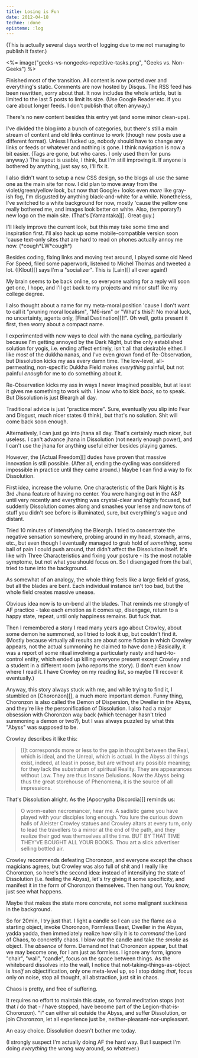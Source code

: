 ```yaml
---
title: Losing is Fun
date: 2012-04-18
techne: :done
episteme: :log
---
```


(This is actually several days worth of logging due to me not managing to publish it faster.)

<%= image("geeks-vs-nongeeks-repetitive-tasks.png", "Geeks vs. Non-Geeks") %>

Finished most of the transition. All content is now ported over and everything's static. Comments are now hosted by Disqus. The RSS feed has been rewritten, sorry about that. It now includes the whole article, but is limited to the last 5 posts to limit its size. (Use Google Reader etc. if you care about longer feeds. I don't publish that often anyway.)

There's no new content besides this entry yet (and some minor clean-ups).

I've divided the blog into a bunch of categories, but there's still a main stream of content and old links continue to work (though new posts use a different format). Unless I fucked up, nobody should have to change any links or feeds or whatever and nothing is gone. I think navigation is now a bit easier. (Tags are gone, but who cares. I only used them for puns anyway.) The layout is usable, I think, but I'm still improving it. If anyone is bothered by anything, just say so, I'll fix it. 

I also didn't want to setup a new CSS design, so the blogs all use the same one as the main site for now. I did plan to move away from the violet/green/yellow look, but now that Google+ looks even *more* like gray-ish fog, I'm disgusted by anything black-and-white for a while. Nonetheless, I've switched to a white background for now, mostly 'cause the yellow one really bothered me, and images look better on white. Also, (temporary?) new logo on the main site. (That's [Yamantaka][]. Great guy.)

I'll likely improve the current look, but this may take some time and inspiration first. I'll also hack up some mobile-compatible version soon 'cause text-only sites that are hard to read on phones actually annoy me now. (\*cough\*LW\*cough\*)

Besides coding, fixing links and moving text around, I played some old Need For Speed, filed some paperwork, listened to Michel Thomas and tweeted a lot. ([Klout][] says I'm a "socializer". This is [Lain][] all over again!)

My brain seems to be back online, so everyone waiting for a reply will soon get one, I hope, and I'll get back to my projects and minor stuff like my college degree.

I also thought about a name for my meta-moral position 'cause I don't want to call it "pruning moral localism", "M6-ism" or "What's this?! No moral luck, no uncertainty, agents only, [Final Destination][]!". Oh well, gotta present it first, then worry about a compact name.

I experimented with new ways to deal with the nana cycling, particularly because I'm getting annoyed by the Dark Night, but the only established solution for yogis, i.e. ending affect entirely, isn't all that desirable either. I like *most* of the dukkha nanas, and I've even grown fond of Re-Observation, but Dissolution kicks my ass every damn time. The low-level, all-permeating, non-specific Dukkha Field makes *everything* painful, but not painful *enough* for me to do something about it.

Re-Observation kicks my ass in ways I never imagined possible, but at least it gives me something to work with. I know who to kick *back*, so to speak. But Dissolution is just Bleargh all day. 

Traditional advice is just "practice more". Sure, eventually you slip into Fear and Disgust, much nicer states (I think), but that's no solution. Shit will come back soon enough.

Alternatively, I can just go into jhana all day. That's certainly much nicer, but useless. I can't advance jhana in Dissolution (not nearly enough power), and I can't use the jhana for anything useful either besides playing games.

However, the [Actual Freedom][] dudes have proven that massive innovation is still possible. (After all, ending the cycling was considered impossible in practice until they came around.) Maybe I can find a way to fix Dissolution.

First idea, increase the volume. One characteristic of the Dark Night is its 3rd Jhana feature of having no center. You were hanging out in the A&P until very recently and everything was crystal-clear and highly focused, but suddenly Dissolution comes along and smashes your lense and now tons of stuff you didn't see before is illuminated, sure, but everything's vague and distant.

Tried 10 minutes of intensifying the Bleargh. I tried to concentrate the negative sensation somewhere, probing around in my head, stomach, arms, etc., but even though I eventually managed to grab hold of *something*, some ball of pain I could push around, that didn't affect the Dissolution itself. It's like with Three Characteristics and fixing your posture - its the most notable symptome, but not what you should focus on. So I disengaged from the ball, tried to tune into the background.

As somewhat of an analogy, the whole thing feels like a large field of grass, but all the blades are bent. Each individual instance isn't too bad, but the whole field creates massive unease.

Obvious idea now is to un-bend all the blades. That reminds me strongly of AF practice - take each emotion as it comes up, disengage, return to a happy state, repeat, until only happiness remains. But fuck that.

Then I remembered a story I read many years ago about Crowley, about some demon he summoned, so I tried to look it up, but couldn't find it. (Mostly because virtually all results are about some fiction in which Crowley appears, not the actual summoning he claimed to have done.) Basically, it was a report of some ritual involving a particularly nasty and hard-to-control entity, which ended up killing everyone present except Crowley and a student in a different room (who reports the story). (I don't even know where I read it. I have Crowley on my reading list, so maybe I'll recover it eventually.)

Anyway, this story always stuck with me, and while trying to find it, I stumbled on [Choronzon][], a much more important demon. Funny thing, Choronzon is also called the Demon of Dispersion, the Dweller in the Abyss, and they're like *the* personification of Dissolution. I also had a major obsession with Choronzon way back (which teenager hasn't tried summoning a demon or two?), but I was always puzzled by what this "Abyss" was supposed to be. 

Crowley describes it like this:

> [I]t corresponds more or less to the gap in thought between the Real, which is ideal, and the Unreal, which is actual. In the Abyss all things exist, indeed, at least in posse, but are without any possible meaning; for they lack the substratum of spiritual Reality. They are appearances without Law. They are thus Insane Delusions. Now the Abyss being thus the great storehouse of Phenomena, it is the source of all impressions.

That's Dissolution alright. As the [Apocrypha Discordia][] reminds us:

> O worm-eaten necromancer, hear me. A sadistic game you have played with your disciples long enough. You lure the curious down halls of Aleister Crowley statues and Crowley altars at every turn, only to lead the travellers to a mirror at the end of the path, and they realize their god was themselves all the time. BUT BY THAT TIME THEY'VE BOUGHT ALL YOUR BOOKS. Thou art a slick advertiser selling bottled air.

Crowley recommends defeating Choronzon, and everyone except the chaos magicians agrees, but Crowley was also full of shit and I really like Choronzon, so here's the second idea: instead of intensifying the state of Dissolution (i.e. feeling the Abyss), let's try giving it some specificity, and manifest it in the form of Choronzon themselves. Then hang out. You know, just see what happens.

Maybe that makes the state more concrete, not some malignant suckiness in the background.

So for 20min, I try just that. I light a candle so I can use the flame as a starting object, invoke Choronzon, Formless Beast, Dweller in the Abyss, yadda yadda, then immediately realize how silly it is to *command* the Lord of Chaos, to concretify chaos. I blow out the candle and take the *smoke* as object. The *absence* of form. Demand not that Choronzon appear, but that we may become one, for I am just as formless. I ignore any form, ignore "chair", "wall", "candle", focus on the space between things. As the whiteboard dissolves into the wall, I notice that not-taking-things-as-object is *itself* an objectification, only one meta-level up, so I stop doing *that*, focus only on noise, stop all thought, all abstraction, just sit in chaos.

Chaos is pretty, and free of suffering.

It requires no effort to maintain this state, so formal meditation stops (not that *I* do that - *I* have stopped, have become part of the Legion-that-is-Choronzon). "I" can either sit outside the Abyss, and suffer Dissolution, or join Choronzon, let all experience just be, neither-pleasant-nor-unpleasant.

An easy choice. Dissolution doesn't bother me today.

(I strongly suspect I'm actually doing AF the hard way. But I suspect I'm doing *everything* the wrong way around, so whatever.)
